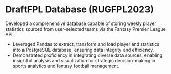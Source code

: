 # DraftFPL Database (RUGFPL2023)

Developed a comprehensive database capable of storing weekly player statistics sourced
from user-selected teams via the Fantasy Premier League API
- Leveraged Pandas to extract, transform and load player and statistics into a
PostgreSQL database, ensuring data integrity and efficiency.
- Demonstrated proficiency in integrating diverse data sources, enabling insightful
analysis and visualization for strategic decision-making in sports analytics and
fantasy football management.

